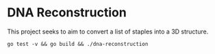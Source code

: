 # DNA Reconstruction
This project seeks to aim to convert a list of staples into a 3D structure.

```
go test -v && go build && ./dna-reconstruction
```
